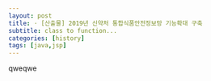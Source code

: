 ```yaml
---
layout: post
title: · [산출물] 2019년 신약처 통합식품안전정보망 기능확대 구축
subtitle: class to function...
categories: [history]
tags: [java,jsp]
---
```


qweqwe